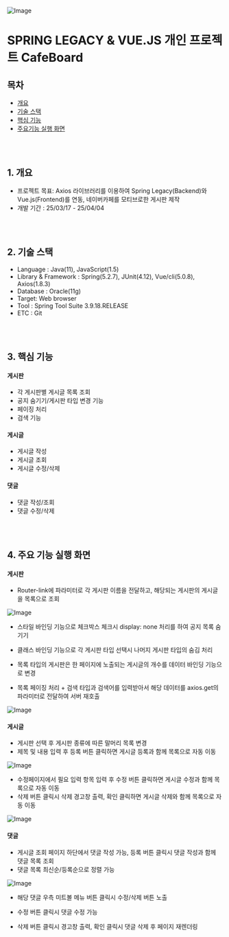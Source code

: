 ![Image](https://github.com/user-attachments/assets/373609bd-30a4-42e7-8a91-1aac6f558303)

# SPRING LEGACY & VUE.JS 개인 프로젝트 CafeBoard

## 목차
+ [개요](#chapter1)
+ [기술 스택](#chapter2)
+ [핵심 기능](#chapter3)
+ [주요기능 실행 화면](#chapter4)

  
<br/>
<br/>


## 1. 개요 <a id="chapter1"></a>
+ 프로젝트 목표: Axios 라이브러리를 이용하여 Spring Legacy(Backend)와 Vue.js(Frontend)를 연동, 네이버카페를 모티브로한 게시판 제작
+ 개발 기간 : 25/03/17 - 25/04/04

  
<br/>
<br/>


## 2. 기술 스택 <a id="chapter2"></a>
+ Language : Java(11), JavaScript(1.5)
+ Library & Framework : Spring(5.2.7), JUnit(4.12), Vue/cli(5.0.8), Axios(1.8.3)
+ Database : Oracle(11g)
+ Target: Web browser
+ Tool : Spring Tool Suite 3.9.18.RELEASE
+ ETC : Git

  
<br/>
<br/>


## 3. 핵심 기능 <a id="chapter3"></a>
#### 게시판
+ 각 게시판별 게시글 목록 조회
+ 공지 숨기기/게시판 타입 변경 기능
+ 페이징 처리
+ 검색 기능
#### 게시글
+ 게시글 작성
+ 게시글 조회
+ 게시글 수정/삭제
#### 댓글
+ 댓글 작성/조회
+ 댓글 수정/삭제

  
<br/>
<br/>


## 4. 주요 기능 실행 화면 <a id="chapter4"></a>
#### 게시판
+ Router-link에 파라미터로 각 게시판 이름을 전달하고, 해당되는 게시판의 게시글을 목록으로 조회

![Image](https://github.com/user-attachments/assets/63ddbbef-c0a2-4b29-80a9-6a3c29d6e53b)
  
+ 스타일 바인딩 기능으로 체크박스 체크시 display: none 처리를 하여 공지 목록 숨기기
+ 클래스 바인딩 기능으로 각 게시판 타입 선택시 나머지 게시판 타입의 숨김 처리
+ 목록 타입의 게시판은 한 페이지에 노출되는 게시글의 개수를 데이터 바인딩 기능으로 변경


+ 목록 페이징 처리 + 검색 타입과 검색어를 입력받아서 해당 데이터를 axios.get의 파라미터로 전달하여 서버 재호출

![Image](https://github.com/user-attachments/assets/c5f89ef4-355f-482e-a621-730c783e9eb5)

#### 게시글
+ 게시판 선택 후 게시판 종류에 따른 말머리 목록 변경
+ 제목 및 내용 입력 후 등록 버튼 클릭하면 게시글 등록과 함께 목록으로 자동 이동

![Image](https://github.com/user-attachments/assets/bf2f91f2-4d52-4996-adff-a6aa67709fce)

+ 수정페이지에서 필요 입력 항목 입력 후 수정 버튼 클릭하면 게시글 수정과 함께 목록으로 자동 이동
+ 삭제 버튼 클릭시 삭제 경고창 출력, 확인 클릭하면 게시글 삭제와 함께 목록으로 자동 이동

![Image](https://github.com/user-attachments/assets/a6ddccee-e8b5-48af-8459-d5bc9f07250d)

#### 댓글
+ 게시글 조회 페이지 하단에서 댓글 작성 가능, 등록 버튼 클릭시 댓글 작성과 함께 댓글 목록 조회
+ 댓글 목록 최신순/등록순으로 정렬 가능

![Image](https://github.com/user-attachments/assets/4c245bee-18e7-40e9-93a1-e6ba223bdb0b)

+ 해당 댓글 우측 미트볼 메뉴 버튼 클릭시 수정/삭제 버튼 노출
+ 수정 버튼 클릭시 댓글 수정 가능


+ 삭제 버튼 클릭시 경고창 출력, 확인 클릭시 댓글 삭제 후 페이지 재렌더링


